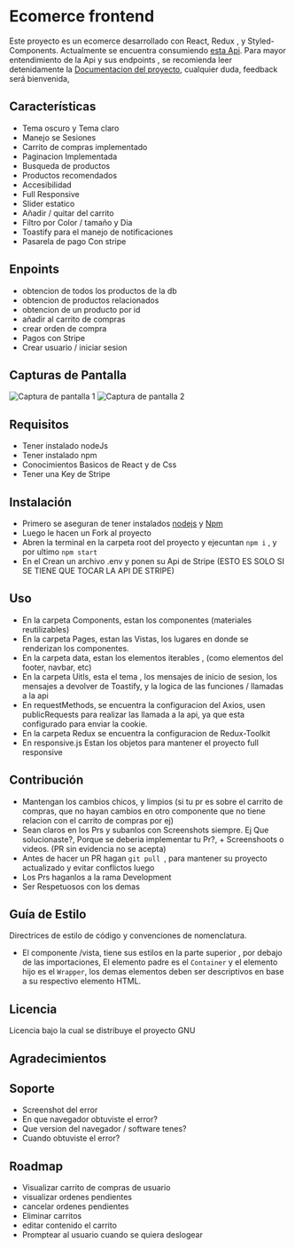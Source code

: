 # Ecomerce frontend
Este proyecto es un ecomerce desarrollado con React, Redux , y Styled-Components.
Actualmente se encuentra consumiendo [esta Api](). 
Para mayor entendimiento de la Api y sus endpoints , se recomienda leer detenidamente la [Documentacion del proyecto](), cualquier duda, feedback será bienvenida,


## Características

- Tema oscuro y Tema claro
- Manejo se Sesiones
- Carrito de compras implementado
- Paginacion Implementada
- Busqueda de productos
- Productos recomendados
- Accesibilidad
- Full Responsive
- Slider estatico
- Añadir / quitar del carrito 
- Filtro por Color / tamaño y Dia
- Toastify para el manejo de notificaciones
- Pasarela de pago Con stripe

## Enpoints

- obtencion de todos los productos de la db
- obtencion de productos relacionados
- obtencion de un producto por id
- añadir al carrito de compras
- crear orden de compra
- Pagos con Stripe
- Crear usuario / iniciar sesion


## Capturas de Pantalla

![Captura de pantalla 1](ruta/captura1.png)
![Captura de pantalla 2](ruta/captura2.png)

## Requisitos

- Tener instalado nodeJs
- Tener instalado npm
- Conocimientos Basicos de React y de Css
- Tener una Key de Stripe


## Instalación
- Primero se aseguran de tener instalados [nodejs]() y [Npm]()
- Luego le hacen un Fork al proyecto
- Abren la terminal en la carpeta root del proyecto y ejecuntan `npm i` , y por ultimo `npm start`
- En el Crean un archivo .env y ponen su Api de Stripe (ESTO ES SOLO SI SE TIENE QUE TOCAR LA API DE STRIPE)
## Uso
- En la carpeta Components, estan los componentes (materiales reutilizables)
- En la carpeta Pages, estan las Vistas, los lugares en donde se renderizan los componentes.
- En la carpeta data, estan los elementos iterables , (como elementos del footer, navbar, etc)
- En la carpeta Uitls, esta el tema , los mensajes de inicio de sesion, los mensajes a devolver de Toastify, y la logica de las funciones / llamadas a la api
- En requestMethods, se encuentra la configuracion del Axios, usen publicRequests para realizar las llamada a la api, ya que esta configurado para enviar la cookie.
- En la carpeta Redux se encuentra la configuracion de Redux-Toolkit
- En responsive.js Estan los objetos para mantener el proyecto full responsive

## Contribución
- Mantengan los cambios chicos, y limpios (si tu pr es sobre el carrito de compras, que no hayan cambios en otro componente que no tiene relacion con el carrito de compras por ej)
- Sean claros en los Prs y subanlos con Screenshots siempre. Ej Que solucionaste?, Porque se deberia implementar tu Pr?, + Screenshoots o videos. (PR sin evidencia no se acepta)
- Antes de hacer un PR hagan `git pull `, para mantener su proyecto actualizado y evitar conflictos luego
- Los Prs haganlos a la rama Development
- Ser Respetuosos con los demas

## Guía de Estilo

Directrices de estilo de código y convenciones de nomenclatura.
- El componente /vista, tiene sus estilos en la parte superior , por debajo de las importaciones, El elemento padre es el `Container` y el elemento hijo es el `Wrapper`, los demas elementos deben ser descriptivos en base a su respectivo elemento HTML.

## Licencia

Licencia bajo la cual se distribuye el proyecto GNU


## Agradecimientos


## Soporte

- Screenshot del error
- En que navegador obtuviste el error?
- Que version del navegador / software tenes?
- Cuando obtuviste el error?

## Roadmap
- Visualizar carrito de compras de usuario
- visualizar ordenes pendientes
- cancelar ordenes pendientes
- Eliminar carritos
- editar contenido el carrito
- Promptear al usuario cuando se quiera deslogear


